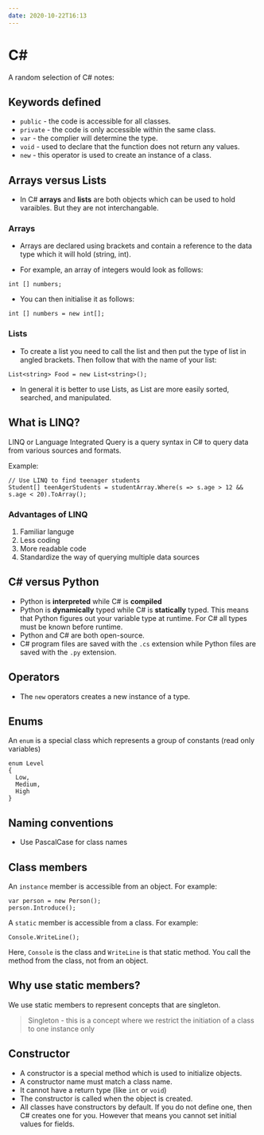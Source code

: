 ```yaml
---
date: 2020-10-22T16:13
---
```


# C#

A random selection of C# notes:

## Keywords defined


* `public` - the code is accessible for all classes.
* `private` - the code is only accessible within the same class.
* `var` - the complier will determine the type.
* `void` - used to declare that the function does not return any values.
* `new` - this operator is used to create an instance of a class.

## Arrays versus Lists

* In C# __arrays__ and __lists__ are both objects which can be used to hold varaibles. But they are not interchangable.

### Arrays

* Arrays are declared using brackets and contain a reference to the data type which it will hold (string, int).

* For example, an array of integers would look as follows:

```
int [] numbers;
```

* You can then initialise it as follows:

```
int [] numbers = new int[];
```

### Lists

* To create a list you need to call the list and then put the type of list in angled brackets. Then follow that with the name of your list:

```
List<string> Food = new List<string>();
```
* In general it is better to use Lists, as List are more easily sorted, searched, and manipulated.

## What is LINQ?

LINQ or Language Integrated Query is a query syntax in C# to query data from various sources and formats.

Example:

```
// Use LINQ to find teenager students
Student[] teenAgerStudents = studentArray.Where(s => s.age > 12 && s.age < 20).ToArray();
```

### Advantages of LINQ

1. Familiar languge
2. Less coding
3. More readable code
4. Standardize the way of querying multiple data sources


## C# versus Python

* Python is __interpreted__ while C# is __compiled__
* Python is __dynamically__ typed while C# is __statically__ typed. This means that Python figures out your variable type at runtime. For C# all types must be known before runtime. 
* Python and C# are both open-source. 
* C# program files are saved with the `.cs` extension while Python files are saved with the `.py` extension.

## Operators

* The `new` operators creates a new instance of a type.

## Enums

An `enum` is a special class which represents a group of constants (read only variables)


```
enum Level 
{
  Low,
  Medium,
  High
}
```

## Naming conventions

* Use PascalCase for class names

## Class members

An `instance` member is accessible from an object. For example:

```
var person = new Person();
person.Introduce();
```

A `static` member is accessible from a class. For example:

```
Console.WriteLine();
```

Here, `Console` is the class and `WriteLine` is that static method. You call the method from the class, not from an object.

## Why use static members?

We use static members to represent concepts that are singleton. 

> Singleton - this is a concept where we restrict the initiation of a class to one instance only

## Constructor

* A constructor is a special method which is used to initialize objects.
* A constructor name must match a class name.
* It cannot have a return type (like `int` or `void`)
* The constructor is called when the object is created.
* All classes have constructors by default. If you do not define one, then C# creates one for you. However that means you cannot set initial values for fields.

